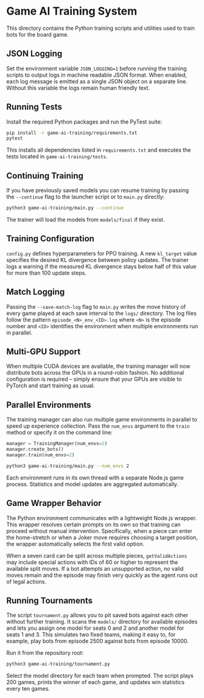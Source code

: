 # Game AI Training System

This directory contains the Python training scripts and utilities used to train bots for the board game.

## JSON Logging

Set the environment variable `JSON_LOGGING=1` before running the training scripts to output logs in machine readable JSON format. When enabled, each log message is emitted as a single JSON object on a separate line. Without this variable the logs remain human friendly text.

## Running Tests

Install the required Python packages and run the PyTest suite:

```bash
pip install -r game-ai-training/requirements.txt
pytest
```

This installs all dependencies listed in `requirements.txt` and executes the tests located in `game-ai-training/tests`.

## Continuing Training

If you have previously saved models you can resume training by passing the
`--continue` flag to the launcher script or to `main.py` directly:

```bash
python3 game-ai-training/main.py --continue
```

The trainer will load the models from `models/final` if they exist.

## Training Configuration

`config.py` defines hyperparameters for PPO training. A new `kl_target` value
specifies the desired KL divergence between policy updates. The trainer logs a
warning if the measured KL divergence stays below half of this value for more
than 100 update steps.

## Match Logging

Passing the `--save-match-log` flag to `main.py` writes the move history of
every game played at each save interval to the `logs/` directory. The log files
follow the pattern `episode_<N>_env_<ID>.log` where `<N>` is the episode number
and `<ID>` identifies the environment when multiple environments run in
parallel.

## Multi-GPU Support

When multiple CUDA devices are available, the training manager will now
distribute bots across the GPUs in a round-robin fashion. No additional
configuration is required – simply ensure that your GPUs are visible to PyTorch
and start training as usual.

## Parallel Environments

The training manager can also run multiple game environments in parallel to
speed up experience collection. Pass the `num_envs` argument to the `train`
method or specify it on the command line:

```python
manager = TrainingManager(num_envs=2)
manager.create_bots()
manager.train(num_envs=2)
```

```bash
python3 game-ai-training/main.py --num_envs 2
```

Each environment runs in its own thread with a separate Node.js game process.
Statistics and model updates are aggregated automatically.

## Game Wrapper Behavior

The Python environment communicates with a lightweight Node.js wrapper. This
wrapper resolves certain prompts on its own so that training can proceed
without manual intervention. Specifically, when a piece can enter the
home-stretch or when a Joker move requires choosing a target position, the
wrapper automatically selects the first valid option.

When a seven card can be split across multiple pieces, `getValidActions` may
include special actions with IDs of 60 or higher to represent the available
split moves. If a bot attempts an unsupported action, no valid moves remain and
the episode may finish very quickly as the agent runs out of legal actions.

## Running Tournaments

The script `tournament.py` allows you to pit saved bots against each other
without further training. It scans the `models/` directory for available
episodes and lets you assign one model for seats 0 and 2 and another model for
seats 1 and 3. This simulates two fixed teams, making it easy to, for example,
play bots from episode 2500 against bots from episode 10000.

Run it from the repository root:

```bash
python3 game-ai-training/tournament.py
```

Select the model directory for each team when prompted. The script plays 200
games, prints the winner of each game, and updates win statistics every ten
games.
